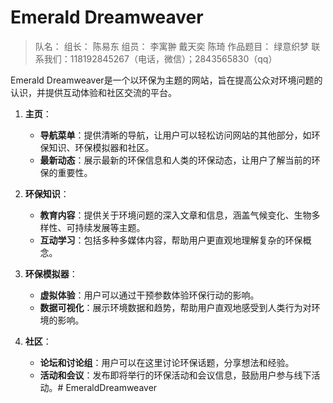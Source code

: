 # Emerald Dreamweaver

>队名： 
>组长： 陈易东
>组员： 李寓翀 戴天奕 陈琦
>作品题目： 绿意织梦
>联系我们：118192845267（电话，微信）；2843565830（qq）

Emerald Dreamweaver是一个以环保为主题的网站，旨在提高公众对环境问题的认识，并提供互动体验和社区交流的平台。

1. **主页**：
   
   * **导航菜单**：提供清晰的导航，让用户可以轻松访问网站的其他部分，如环保知识、环保模拟器和社区。
   * **最新动态**：展示最新的环保信息和人类的环保动态，让用户了解当前的环保的重要性。

2. **环保知识**：
   
   * **教育内容**：提供关于环境问题的深入文章和信息，涵盖气候变化、生物多样性、可持续发展等主题。
   * **互动学习**：包括多种多媒体内容，帮助用户更直观地理解复杂的环保概念。

3. **环保模拟器**：
   
   * **虚拟体验**：用户可以通过干预参数体验环保行动的影响。
   * **数据可视化**：展示环境数据和趋势，帮助用户直观地感受到人类行为对环境的影响。

4. **社区**：
   
   * **论坛和讨论组**：用户可以在这里讨论环保话题，分享想法和经验。
   * **活动和会议**：发布即将举行的环保活动和会议信息，鼓励用户参与线下活动。#   E m e r a l d D r e a m w e a v e r  
 